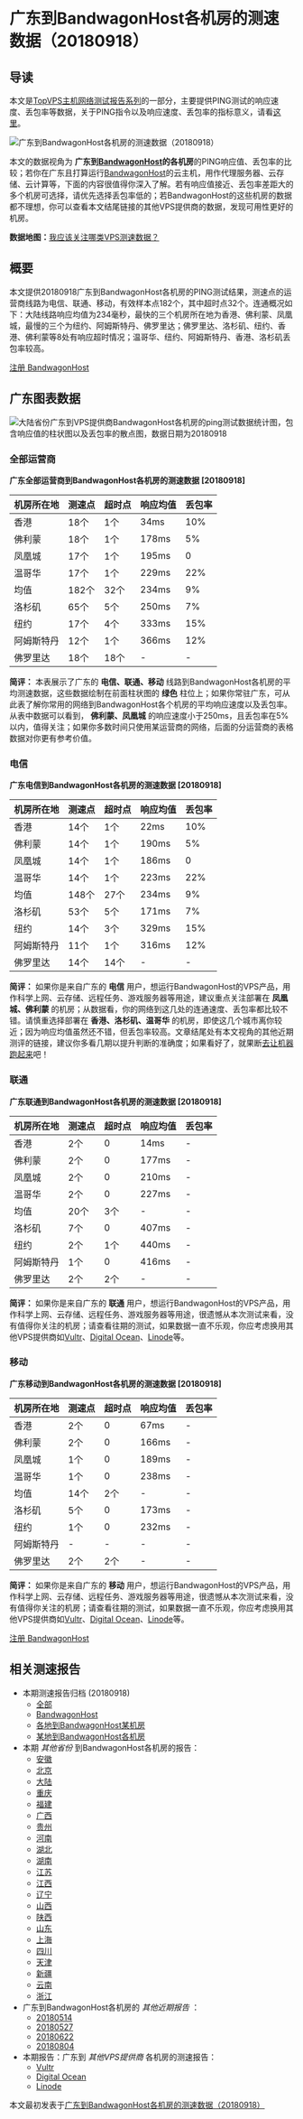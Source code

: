 #  广东到BandwagonHost各机房的测速数据（20180918） 

## 导读

本文是[TopVPS主机网络测试报告系列](https://vps123.top/pingtest)的一部分，主要提供PING测试的响应速度、丢包率等数据，关于PING指令以及响应速度、丢包率的指标意义，请看[这里](https://vps123.top/what-is-ping.html)。

![广东到BandwagonHost各机房的测速数据（20180918）](/images/thumbnails/Guangdong_to_bandwagon.png)

本文的数据视角为 **广东到[BandwagonHost](https://vps123.top/go/bwg)的各机房**的PING响应值、丢包率的比较；若你在广东且打算运行[BandwagonHost](https://vps123.top/go/bwg)的云主机，用作代理服务器、云存储、云计算等，下面的内容很值得你深入了解。若有响应值接近、丢包率差距大的多个机房可选择，请优先选择丢包率低的；若BandwagonHost的这些机房的数据都不理想，你可以查看本文结尾链接的其他VPS提供商的数据，发现可用性更好的机房。

**数据地图：**[我应该关注哪类VPS测速数据？](https://vps123.top/find-pingtest-data-you-need.html)

## 概要

本文提供20180918广东到BandwagonHost各机房的PING测试结果，测速点的运营商线路为电信、联通、移动，有效样本点182个，其中超时点32个。连通概况如下：大陆线路响应均值为234毫秒，最快的三个机房所在地为香港、佛利蒙、凤凰城，最慢的三个为纽约、阿姆斯特丹、佛罗里达；佛罗里达、洛杉矶、纽约、香港、佛利蒙等8处有响应超时情况；温哥华、纽约、阿姆斯特丹、香港、洛杉矶丢包率较高。

[注册 BandwagonHost](https://vps123.top/go/bwg/_btn1)

## 广东图表数据

![大陆省份广东到VPS提供商BandwagonHost各机房的ping测试数据统计图，包含响应值的柱状图以及丢包率的散点图，数据日期为20180918](/images/pingtests/bwg_20180918/plot_isp_guangdong_bwg_20180918.png)

### 全部运营商

**广东全部运营商到BandwagonHost各机房的测速数据 [20180918]**

机房所在地 | 测速点 | 超时点 | 响应均值 | 丢包率  
---|---|---|---|---  
香港 | 18个 | 1个 | 34ms | 10%  
佛利蒙 | 18个 | 1个 | 178ms | 5%  
凤凰城 | 17个 | 1个 | 195ms | 0  
温哥华 | 17个 | 1个 | 229ms | 22%  
均值 | 182个 | 32个 | 234ms | 9%  
洛杉矶 | 65个 | 5个 | 250ms | 7%  
纽约 | 17个 | 4个 | 333ms | 15%  
阿姆斯特丹 | 12个 | 1个 | 366ms | 12%  
佛罗里达 | 18个 | 18个 | - | -  
  
**简评：** 本表展示了广东的 **电信、联通、移动** 线路到BandwagonHost各机房的平均测速数据，这些数据绘制在前面柱状图的 **绿色** 柱位上；如果你常驻广东，可从此表了解你常用的网络到BandwagonHost各个机房的平均响应速度以及丢包率。从表中数据可以看到， **佛利蒙、凤凰城** 的响应速度小于250ms，且丢包率在5%以内，值得关注；如果你多数时间只使用某运营商的网络，后面的分运营商的表格数据对你更有参考价值。

### 电信

**广东电信到BandwagonHost各机房的测速数据 [20180918]**

机房所在地 | 测速点 | 超时点 | 响应均值 | 丢包率  
---|---|---|---|---  
香港 | 14个 | 1个 | 22ms | 10%  
佛利蒙 | 14个 | 1个 | 190ms | 5%  
凤凰城 | 14个 | 1个 | 186ms | 0  
温哥华 | 14个 | 1个 | 223ms | 22%  
均值 | 148个 | 27个 | 234ms | 9%  
洛杉矶 | 53个 | 5个 | 171ms | 7%  
纽约 | 14个 | 3个 | 329ms | 15%  
阿姆斯特丹 | 11个 | 1个 | 316ms | 12%  
佛罗里达 | 14个 | 14个 | - | -  
  
**简评：** 如果你是来自广东的 **电信** 用户，想运行BandwagonHost的VPS产品，用作科学上网、云存储、远程任务、游戏服务器等用途，建议重点关注部署在 **凤凰城、佛利蒙** 的机房；从数据看，你的网络到这几处的连通速度、丢包率都比较不错。请慎重选择部署在 **香港、洛杉矶、温哥华** 的机房，即使这几个城市离你较近；因为响应均值虽然还不错，但丢包率较高。文章结尾处有本文视角的其他近期测评的链接，建议你多看几期以提升判断的准确度；如果看好了，就果断[去让机器跑起来](https://vps123.top/go/bwg/_1)吧！

### 联通

**广东联通到BandwagonHost各机房的测速数据 [20180918]**

机房所在地 | 测速点 | 超时点 | 响应均值 | 丢包率  
---|---|---|---|---  
香港 | 2个 | 0 | 14ms | -  
佛利蒙 | 2个 | 0 | 177ms | -  
凤凰城 | 2个 | 0 | 210ms | -  
温哥华 | 2个 | 0 | 227ms | -  
均值 | 20个 | 3个 | - | -  
洛杉矶 | 7个 | 0 | 407ms | -  
纽约 | 2个 | 1个 | 440ms | -  
阿姆斯特丹 | 1个 | 0 | 416ms | -  
佛罗里达 | 2个 | 2个 | - | -  
  
**简评：** 如果你是来自广东的 **联通** 用户，想运行BandwagonHost的VPS产品，用作科学上网、云存储、远程任务、游戏服务器等用途，很遗憾从本次测试来看，没有值得你关注的机房；请查看往期的测试，如果数据一直不乐观，你应考虑换用其他VPS提供商如[Vultr](https://vps123.top/go/vultr/_2)、[Digital Ocean](https://vps123.top/go/digitalocean/_3)、[Linode](https://vps123.top/go/linode/_4)等。

### 移动

**广东移动到BandwagonHost各机房的测速数据 [20180918]**

机房所在地 | 测速点 | 超时点 | 响应均值 | 丢包率  
---|---|---|---|---  
香港 | 2个 | 0 | 67ms | -  
佛利蒙 | 2个 | 0 | 166ms | -  
凤凰城 | 1个 | 0 | 189ms | -  
温哥华 | 1个 | 0 | 238ms | -  
均值 | 14个 | 2个 | - | -  
洛杉矶 | 5个 | 0 | 173ms | -  
纽约 | 1个 | 0 | 232ms | -  
阿姆斯特丹 | - | - | - | -  
佛罗里达 | 2个 | 2个 | - | -  
  
**简评：** 如果你是来自广东的 **移动** 用户，想运行BandwagonHost的VPS产品，用作科学上网、云存储、远程任务、游戏服务器等用途，很遗憾从本次测试来看，没有值得你关注的机房；请查看往期的测试，如果数据一直不乐观，你应考虑换用其他VPS提供商如[Vultr](https://vps123.top/go/vultr/_5)、[Digital Ocean](https://vps123.top/go/digitalocean/_6)、[Linode](https://vps123.top/go/linode/_7)等。

[注册 BandwagonHost](https://vps123.top/go/bwg/_btn2)

## 相关测速报告

  * 本期测速报告归档 (20180918) 
    * [全部](https://vps123.top/pingtests/20180918 "本期各VPS提供商全部测速报告")
    * [BandwagonHost](https://vps123.top/pingtests/idc-bandwagon/20180918 "本期BandwagonHost的全部测速报告")
    * [各地到BandwagonHost某机房](https://vps123.top/pingtests/idc-bandwagon/isp-global/20180918 "以BandwagonHost某机房为关注对象的视角，横向比较大陆各省份、海外各国家地区")
    * [某地到BandwagonHost各机房](https://vps123.top/pingtests/idc-bandwagon/facility-all/20180918 "以大陆某省份为关注对象的视角，横向比较BandwagonHost各机房")
  * 本期 _其他省份_ 到BandwagonHost各机房的报告： 
    * [安徽](/bandwagon/isp/anhui/20180918-bandwagon-isp-anhui.md "安徽到BandwagonHost各机房的Ping测试 20180918")
    * [北京](/bandwagon/isp/beijing/20180918-bandwagon-isp-beijing.md "北京到BandwagonHost各机房的Ping测试 20180918")
    * [大陆](/bandwagon/isp/china/20180918-bandwagon-isp-china.md "大陆到BandwagonHost各机房的Ping测试 20180918")
    * [重庆](/bandwagon/isp/chongqing/20180918-bandwagon-isp-chongqing.md "重庆到BandwagonHost各机房的Ping测试 20180918")
    * [福建](/bandwagon/isp/fujian/20180918-bandwagon-isp-fujian.md "福建到BandwagonHost各机房的Ping测试 20180918")
    * [广西](/bandwagon/isp/guangxi/20180918-bandwagon-isp-guangxi.md "广西到BandwagonHost各机房的Ping测试 20180918")
    * [贵州](/bandwagon/isp/guizhou/20180918-bandwagon-isp-guizhou.md "贵州到BandwagonHost各机房的Ping测试 20180918")
    * [河南](/bandwagon/isp/henan/20180918-bandwagon-isp-henan.md "河南到BandwagonHost各机房的Ping测试 20180918")
    * [湖北](/bandwagon/isp/hubei/20180918-bandwagon-isp-hubei.md "湖北到BandwagonHost各机房的Ping测试 20180918")
    * [湖南](/bandwagon/isp/hunan/20180918-bandwagon-isp-hunan.md "湖南到BandwagonHost各机房的Ping测试 20180918")
    * [江苏](/bandwagon/isp/jiangsu/20180918-bandwagon-isp-jiangsu.md "江苏到BandwagonHost各机房的Ping测试 20180918")
    * [江西](/bandwagon/isp/jiangxi/20180918-bandwagon-isp-jiangxi.md "江西到BandwagonHost各机房的Ping测试 20180918")
    * [辽宁](/bandwagon/isp/liaoning/20180918-bandwagon-isp-liaoning.md "辽宁到BandwagonHost各机房的Ping测试 20180918")
    * [山西](/bandwagon/isp/shan1xi/20180918-bandwagon-isp-shan1xi.md "山西到BandwagonHost各机房的Ping测试 20180918")
    * [陕西](/bandwagon/isp/shan3xi/20180918-bandwagon-isp-shan3xi.md "陕西到BandwagonHost各机房的Ping测试 20180918")
    * [山东](/bandwagon/isp/shandong/20180918-bandwagon-isp-shandong.md "山东到BandwagonHost各机房的Ping测试 20180918")
    * [上海](/bandwagon/isp/shanghai/20180918-bandwagon-isp-shanghai.md "上海到BandwagonHost各机房的Ping测试 20180918")
    * [四川](/bandwagon/isp/sichuan/20180918-bandwagon-isp-sichuan.md "四川到BandwagonHost各机房的Ping测试 20180918")
    * [天津](/bandwagon/isp/tianjin/20180918-bandwagon-isp-tianjin.md "天津到BandwagonHost各机房的Ping测试 20180918")
    * [新疆](/bandwagon/isp/xinjiang/20180918-bandwagon-isp-xinjiang.md "新疆到BandwagonHost各机房的Ping测试 20180918")
    * [云南](/bandwagon/isp/yunnan/20180918-bandwagon-isp-yunnan.md "云南到BandwagonHost各机房的Ping测试 20180918")
    * [浙江](/bandwagon/isp/zhejiang/20180918-bandwagon-isp-zhejiang.md "浙江到BandwagonHost各机房的Ping测试 20180918")
  * 广东到BandwagonHost各机房的 _其他近期报告_ ： 
    * [20180514](/bandwagon/isp/guangdong/20180514-bandwagon-isp-guangdong.md "广东到BandwagonHost各机房的Ping测试 20180514")
    * [20180527](/bandwagon/isp/guangdong/20180527-bandwagon-isp-guangdong.md "广东到BandwagonHost各机房的Ping测试 20180527")
    * [20180622](/bandwagon/isp/guangdong/20180622-bandwagon-isp-guangdong.md "广东到BandwagonHost各机房的Ping测试 20180622")
    * [20180804](/bandwagon/isp/guangdong/20180804-bandwagon-isp-guangdong.md "广东到BandwagonHost各机房的Ping测试 20180804")
  * 本期报告：广东到 _其他VPS提供商_ 各机房的测速报告： 
    * [Vultr](/vultr/isp/guangdong/20180918-vultr-isp-guangdong.md "广东到Vultr各机房的Ping测试 20180918")
    * [Digital Ocean](/digitalocean/isp/guangdong/20180918-digitalocean-isp-guangdong.md "广东到Digital Ocean各机房的Ping测试 20180918")
    * [Linode](/linode/isp/guangdong/20180918-linode-isp-guangdong.md "广东到Linode各机房的Ping测试 20180918")



本文最初发表于[广东到BandwagonHost各机房的测速数据（20180918）](https://vps123.top/pingtest/20180918-bandwagon-isp-guangdong.html)
